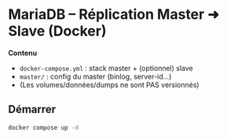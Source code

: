 # MariaDB – Réplication Master ➜ Slave (Docker)

**Contenu**
- `docker-compose.yml` : stack master + (optionnel) slave
- `master/` : config du master (binlog, server-id…)
- (Les volumes/données/dumps ne sont PAS versionnés)

## Démarrer
```bash
docker compose up -d

